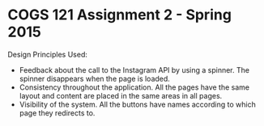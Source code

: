 COGS 121 Assignment 2 - Spring 2015
===========

Design Principles Used:
- Feedback about the call to the Instagram API by using a spinner. The spinner disappears when the page is loaded.
- Consistency throughout the application. All the pages have the same layout and content are placed in the same areas in all pages.
- Visibility of the system. All the buttons have names according to which page they redirects to.